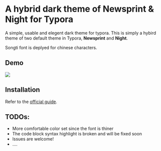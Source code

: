 # A hybrid dark theme of Newsprint & Night for Typora

A simple, usable and elegent dark theme for typora. This is simply a hybird theme of two default theme in Typora, **Newsprint** and **Night**.

Songti font is deplyed for chinese characters.

## Demo

![](https://i.ibb.co/LCRCcY0/demo.png)
## Installation

Refer to the [official guide](https://theme.typora.io/doc/Install-Theme/).




## TODOs:

* More comfortable color set since the font is thiner
* The code block syntax highlight is broken and will be fixed soon
* Issues are welcome!
* ....

